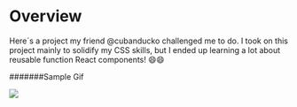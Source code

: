 # Overview
Here´s a project my friend @cubanducko challenged me to do.
I took on this project mainly to solidify my CSS skills, but I ended up learning a lot about reusable function React components! 😄😄

#######Sample Gif

![](https://github.com/MSiestoGarabana/airbnb-landing-page-clone/blob/main/AIRBNBGIFLQ.gif)
